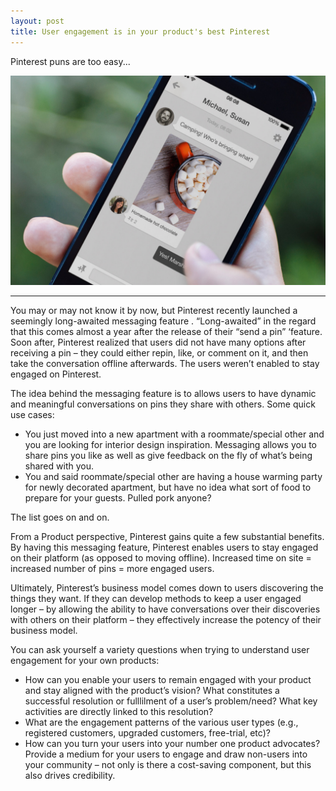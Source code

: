 ```yaml
---
layout: post
title: User engagement is in your product's best Pinterest
---
```


Pinterest puns are too easy...

![Pinterest messaging](/assets/pinterest-messaging.jpg)

-----

You may or may not know it by now, but Pinterest recently launched a seemingly long-awaited messaging feature .  “Long-awaited” in the regard that this comes almost a year after the release of their  “send a pin” ‘feature. Soon after, Pinterest realized that users did not have many options after receiving a pin – they could either repin, like, or comment on it, and then take the conversation offline afterwards.  The users weren’t enabled to stay engaged on Pinterest.


The idea behind the messaging feature is to allows users to have dynamic and meaningful conversations on pins they share with others. Some quick use cases:

* You just moved into a new apartment with a roommate/special other and you are looking for interior design inspiration. Messaging allows you to share pins you like as well as give feedback on the fly of what’s being shared with you.
* You and said roommate/special other are having a house warming party for newly decorated apartment, but have no idea what sort of food to prepare for your guests. Pulled pork anyone?

The list goes on and on.

From a Product perspective, Pinterest gains quite a few substantial benefits.  By having this messaging feature, Pinterest enables users to stay engaged on their platform (as opposed to moving offline). Increased time on site = increased number of pins = more engaged users.

Ultimately, Pinterest’s business model comes down to users discovering the things they want. If they can develop methods to keep a user engaged longer – by allowing the ability to have conversations over their discoveries with others on their platform – they effectively increase the potency of their business model.

You can ask yourself a variety questions when trying to understand user engagement for your own products:

* How can you enable your users to remain engaged with your product and stay aligned with the product’s vision?
What constitutes a successful resolution or fulllilment of a user’s problem/need? What key activities are directly linked to this resolution?
* What are the engagement patterns of the various user types (e.g., registered customers, upgraded customers, free-trial, etc)?
* How can you turn your users into your number one product advocates? Provide a medium for your users to engage and draw non-users into your community – not only is there a cost-saving component, but this also drives credibility.